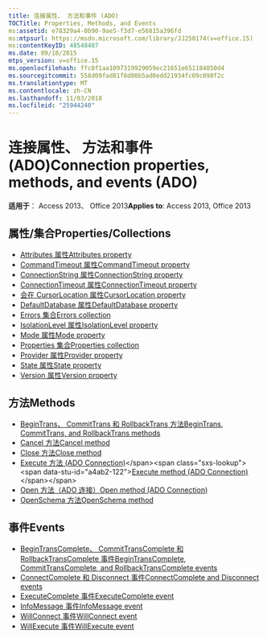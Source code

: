 ```yaml
---
title: 连接属性、 方法和事件 (ADO)
TOCTitle: Properties, Methods, and Events
ms:assetid: e78329a4-0b90-9ae5-f3d7-e56815a396fd
ms:mtpsurl: https://msdn.microsoft.com/library/JJ250174(v=office.15)
ms:contentKeyID: 48548407
ms.date: 09/18/2015
mtps_version: v=office.15
ms.openlocfilehash: ffc8f1aa1097319929059ec21651e651184050d4
ms.sourcegitcommit: 558d09fad81f8d80b5ad0edd21934fc09c098f2c
ms.translationtype: MT
ms.contentlocale: zh-CN
ms.lasthandoff: 11/03/2018
ms.locfileid: "25944240"
---
```

# <a name="connection-properties-methods-and-events-ado"></a><span data-ttu-id="a4ab2-102">连接属性、 方法和事件 (ADO)</span><span class="sxs-lookup"><span data-stu-id="a4ab2-102">Connection properties, methods, and events (ADO)</span></span>

<span data-ttu-id="a4ab2-103">**适用于**： Access 2013、 Office 2013</span><span class="sxs-lookup"><span data-stu-id="a4ab2-103">**Applies to**: Access 2013, Office 2013</span></span>

## <a name="propertiescollections"></a><span data-ttu-id="a4ab2-104">属性/集合</span><span class="sxs-lookup"><span data-stu-id="a4ab2-104">Properties/Collections</span></span>

- [<span data-ttu-id="a4ab2-105">Attributes 属性</span><span class="sxs-lookup"><span data-stu-id="a4ab2-105">Attributes property</span></span>](attributes-property-ado.md)
- [<span data-ttu-id="a4ab2-106">CommandTimeout 属性</span><span class="sxs-lookup"><span data-stu-id="a4ab2-106">CommandTimeout property</span></span>](commandtimeout-property-ado.md)
- [<span data-ttu-id="a4ab2-107">ConnectionString 属性</span><span class="sxs-lookup"><span data-stu-id="a4ab2-107">ConnectionString property</span></span>](connectionstring-property-ado.md)
- [<span data-ttu-id="a4ab2-108">ConnectionTimeout 属性</span><span class="sxs-lookup"><span data-stu-id="a4ab2-108">ConnectionTimeout property</span></span>](connectiontimeout-property-ado.md)
- [<span data-ttu-id="a4ab2-109">会在 CursorLocation 属性</span><span class="sxs-lookup"><span data-stu-id="a4ab2-109">CursorLocation property</span></span>](cursorlocation-property-ado.md)
- [<span data-ttu-id="a4ab2-110">DefaultDatabase 属性</span><span class="sxs-lookup"><span data-stu-id="a4ab2-110">DefaultDatabase property</span></span>](defaultdatabase-property-ado.md)
- [<span data-ttu-id="a4ab2-111">Errors 集合</span><span class="sxs-lookup"><span data-stu-id="a4ab2-111">Errors collection</span></span>](errors-collection-ado.md)
- [<span data-ttu-id="a4ab2-112">IsolationLevel 属性</span><span class="sxs-lookup"><span data-stu-id="a4ab2-112">IsolationLevel property</span></span>](isolationlevel-property-ado.md)
- [<span data-ttu-id="a4ab2-113">Mode 属性</span><span class="sxs-lookup"><span data-stu-id="a4ab2-113">Mode property</span></span>](mode-property-ado.md)
- [<span data-ttu-id="a4ab2-114">Properties 集合</span><span class="sxs-lookup"><span data-stu-id="a4ab2-114">Properties collection</span></span>](properties-collection-ado.md)
- [<span data-ttu-id="a4ab2-115">Provider 属性</span><span class="sxs-lookup"><span data-stu-id="a4ab2-115">Provider property</span></span>](provider-property-ado.md)
- [<span data-ttu-id="a4ab2-116">State 属性</span><span class="sxs-lookup"><span data-stu-id="a4ab2-116">State property</span></span>](state-property-ado.md)
- [<span data-ttu-id="a4ab2-117">Version 属性</span><span class="sxs-lookup"><span data-stu-id="a4ab2-117">Version property</span></span>](version-property-ado.md)


## <a name="methods"></a><span data-ttu-id="a4ab2-118">方法</span><span class="sxs-lookup"><span data-stu-id="a4ab2-118">Methods</span></span>

- [<span data-ttu-id="a4ab2-119">BeginTrans、 CommitTrans 和 RollbackTrans 方法</span><span class="sxs-lookup"><span data-stu-id="a4ab2-119">BeginTrans, CommitTrans, and RollbackTrans methods</span></span>](begintrans-committrans-and-rollbacktrans-methods-ado.md)
- [<span data-ttu-id="a4ab2-120">Cancel 方法</span><span class="sxs-lookup"><span data-stu-id="a4ab2-120">Cancel method</span></span>](cancel-method-ado.md)
- [<span data-ttu-id="a4ab2-121">Close 方法</span><span class="sxs-lookup"><span data-stu-id="a4ab2-121">Close method</span></span>](close-method-ado.md)
- <span data-ttu-id="a4ab2-122">[Execute 方法 (ADO Connection)](https://msdn.microsoft.com/library/jj249832\(v=office.15\))</span><span class="sxs-lookup"><span data-stu-id="a4ab2-122">[Execute method (ADO Connection)](https://msdn.microsoft.com/library/jj249832\(v=office.15\))</span></span>
- [<span data-ttu-id="a4ab2-123">Open 方法（ADO 连接）</span><span class="sxs-lookup"><span data-stu-id="a4ab2-123">Open method (ADO Connection)</span></span>](open-method-ado-connection.md)
- [<span data-ttu-id="a4ab2-124">OpenSchema 方法</span><span class="sxs-lookup"><span data-stu-id="a4ab2-124">OpenSchema method</span></span>](openschema-method-ado.md)


## <a name="events"></a><span data-ttu-id="a4ab2-125">事件</span><span class="sxs-lookup"><span data-stu-id="a4ab2-125">Events</span></span>

- [<span data-ttu-id="a4ab2-126">BeginTransComplete、 CommitTransComplete 和 RollbackTransComplete 事件</span><span class="sxs-lookup"><span data-stu-id="a4ab2-126">BeginTransComplete, CommitTransComplete, and RollbackTransComplete events</span></span>](begintranscomplete-committranscomplete-and-rollbacktranscomplete-events-ado.md)
- [<span data-ttu-id="a4ab2-127">ConnectComplete 和 Disconnect 事件</span><span class="sxs-lookup"><span data-stu-id="a4ab2-127">ConnectComplete and Disconnect events</span></span>](connectcomplete-and-disconnect-events-ado.md)
- [<span data-ttu-id="a4ab2-128">ExecuteComplete 事件</span><span class="sxs-lookup"><span data-stu-id="a4ab2-128">ExecuteComplete event</span></span>](executecomplete-event-ado.md)
- [<span data-ttu-id="a4ab2-129">InfoMessage 事件</span><span class="sxs-lookup"><span data-stu-id="a4ab2-129">InfoMessage event</span></span>](infomessage-event-ado.md)
- [<span data-ttu-id="a4ab2-130">WillConnect 事件</span><span class="sxs-lookup"><span data-stu-id="a4ab2-130">WillConnect event</span></span>](willconnect-event-ado.md)
- [<span data-ttu-id="a4ab2-131">WillExecute 事件</span><span class="sxs-lookup"><span data-stu-id="a4ab2-131">WillExecute event</span></span>](willexecute-event-ado.md)


